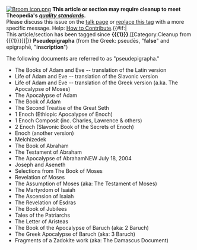 [![Broom icon.png](images/thumb/9/90/Broom_icon.png/30px-Broom_icon.png.pagespeed.ce.3MDzK_R-j-.png)](http://www.theopedia.com/File:Broom_icon.png)
**This article or section may require cleanup to meet Theopedia's *[quality standards](http://www.theopedia.com/Theopedia:Writing_guide "Theopedia:Writing guide")*.**  
Please discuss this issue on the
[talk page](http://www.theopedia.com/index.php?title=Talk:Pseudepigrapha&action=edit&redlink=1 "Talk:Pseudepigrapha (page does not exist)")
or [replace this tag](index.php?title=Pseudepigrapha&action=edit)
with a more specific message. Help:
[How to Contribute](http://www.theopedia.com/Help:How_to_contribute "Help:How to contribute").{{\#if:|  
This article/section has been tagged since
**{{{1}}}**.[[Category:Cleanup from {{{1}}}]]|}}
**Pseudepigrapha** (from the Greek: pseudēs, "**false**" and
epigraphē, "**inscription**")

The following documents are referred to as "pseudepigrapha."

-   The Books of Adam and Eve -- translation of the Latin version
-   Life of Adam and Eve -- translation of the Slavonic version
-   Life of Adam and Eve -- translation of the Greek version (a.ka.
    The Apocalypse of Moses)
-   The Apocalypse of Adam
-   The Book of Adam
-   The Second Treatise of the Great Seth
-   1 Enoch (Ethiopic Apocalypse of Enoch)
-   1 Enoch Composit (inc. Charles, Lawrence & others)
-   2 Enoch (Slavonic Book of the Secrets of Enoch)
-   Enoch (another version)
-   Melchizedek
-   The Book of Abraham
-   The Testament of Abraham
-   The Apocalypse of AbrahamNEW July 18, 2004
-   Joseph and Aseneth
-   Selections from The Book of Moses
-   Revelation of Moses
-   The Assumption of Moses (aka: The Testament of Moses)
-   The Martyrdom of Isaiah
-   The Ascension of Isaiah
-   The Revelation of Esdras
-   The Book of Jubilees
-   Tales of the Patriarchs
-   The Letter of Aristeas
-   The Book of the Apocalypse of Baruch (aka: 2 Baruch)
-   The Greek Apocalypse of Baruch (aka: 3 Baruch)
-   Fragments of a Zadokite work (aka: The Damascus Document)




